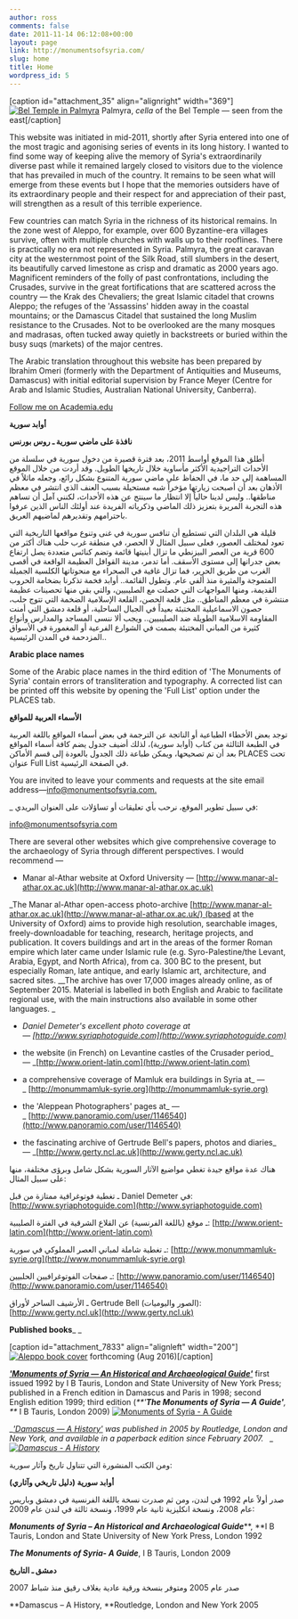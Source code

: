 ```yaml
---
author: ross
comments: false
date: 2011-11-14 06:12:08+00:00
layout: page
link: http://monumentsofsyria.com/
slug: home
title: Home
wordpress_id: 5
---
```


[caption id="attachment_35" align="alignright" width="369"][![Bel Temple in Palmyra](http://monumentsofsyria.com/wp/wp-content/uploads/temple.jpg)](http://monumentsofsyria.com/wp/wp-content/uploads/temple.jpg) Palmyra, _cella_ of the Bel Temple — seen from the east[/caption]

This website was initiated in mid-2011, shortly after Syria entered into one of the most tragic and agonising series of events in its long history. I wanted to find some way of keeping alive the memory of Syria's extraordinarily diverse past while it remained largely closed to visitors due to the violence that has prevailed in much of the country. It remains to be seen what will emerge from these events but I hope that the memories outsiders have of its extraordinary people and their respect for and appreciation of their past, will strengthen as a result of this terrible experience.

Few countries can match Syria in the richness of its historical remains. In the zone west of Aleppo, for example, over 600 Byzantine-era villages survive, often with multiple churches with walls up to their rooflines. There is practically no era not represented in Syria. Palmyra, the great caravan city at the westernmost point of the Silk Road, still slumbers in the desert, its beautifully carved limestone as crisp and dramatic as 2000 years ago. Magnificent reminders of the folly of past confrontations, including the Crusades, survive in the great fortifications that are scattered across the country — the Krak des Chevaliers; the great Islamic citadel that crowns Aleppo; the refuges of the 'Assassins' hidden away in the coastal mountains; or the Damascus Citadel that sustained the long Muslim resistance to the Crusades. Not to be overlooked are the many mosques and madrasas, often tucked away quietly in backstreets or buried within the busy suqs (markets) of the major centres.

The Arabic translation throughout this website has been prepared by Ibrahim Omeri (formerly with the Department of Antiquities and Museums, Damascus) with initial editorial supervision by France Meyer (Centre for Arab and Islamic Studies, Australian National University, Canberra).

<a id="academia-button" href="https://mq.academia.edu/RossBurns">Follow me on Academia.edu</a><script src="//a.academia-assets.com/javascripts/social.js"></script>


**أوابد سورية**




**نافذة على ماضي سورية ـ روس بورنس**




أطلق هذا الموقع أواسط 2011، بعد فترة قصيرة من دخول سورية في سلسلة من الأحداث التراجيدية الأكثر مأساوية خلال تاريخها الطويل. وقد أردت من خلال الموقع المساهمة إلى حد ما، في الحفاظ على ماضي سورية المتنوع بشكل رائع، وجعله ماثلاً في الأذهان بعد أن أصبحت زيارتها مؤخراً شبه مستحيلة بسبب العنف الذي انتشر في معظم مناطقها.. وليس لدينا حالياً إلا انتظار ما سينتج عن هذه الأحداث، لكنني آمل أن تساهم هذه التجربة المريرة بتعزيز ذلك الماضي وذكرياته الفريدة عند أولئك الناس الذين عرفوا باحترامهم وتقديرهم لماضيهم العريق.




قليلة هي البلدان التي تستطيع أن تنافس سورية في غنى وتنوع مواقعها التاريخية التي تعود لمختلف العصور، فعلى سبيل المثال لا الحصر، في منطقة غرب حلب هناك أكثر من 600 قرية من العصر البيزنطي ما تزال أبنيتها قائمة وتضم كنائس متعددة يصل ارتفاع بعض جدرانها إلى مستوى الأسقف. أما تدمر، مدينة القوافل العظيمة الواقعة في أقصى الغرب من طريق الحرير، فما تزال غافية في الصحراء مع منحوتاتها الكلسية الجميلة المتموجة والمثيرة منذ ألفي عام. وتطول القائمة.. أوابد فخمة تذكرنا بضخامة الحروب القديمة، ومنها المواجهات التي حصلت مع الصليبيين، والتي بقي منها تحصينات عظيمة منتشرة في معظم المناطق.. مثل قلعة الحصن، القلعة الإسلامية الضخمة التي تتوج حلب، حصون الاسماعيلية المختبئة بعيداً في الجبال الساحلية، أو قلعة دمشق التي أمنت المقاومة الاسلامية الطويلة ضد الصليبيين.. ويجب ألا ننسى المساجد والمدارس وأنواع كثيرة من المباني المختبئة بصمت في الشوارع الفرعية أو المغمورة في الأسواق المزدحمة في المدن الرئيسية..


**Arabic place names**

Some of the Arabic place names in the third edition of 'The Monuments of Syria' contain errors of transliteration and typography. A corrected list can be printed off this website by opening the 'Full List' option under the PLACES tab.


**الأسماء العربية للمواقع**




توجد بعض الأخطاء الطباعية أو الناتجة عن الترجمة في بعض أسماء المواقع باللغة العربية في الطبعة الثالثة من كتاب (أوابد سورية)، لذلك أضيف جدول يضم كافة أسماء المواقع بعد أن تم تصحيحها، ويمكن طباعة ذلك الجدول بالعودة إلى قسم الأماكن PLACES تحت عنوان Full List في الصفحة الرئيسية.




You are invited to leave your comments and requests at the site email address—[info@monumentsofsyria.com.](info@monumentsofsyria.com)


_ في سبيل تطوير الموقع، نرحب بأي تعليقات أو تساؤلات على العنوان البريدي:




[info@monumentsofsyria.com](mailto:info@monumentsofsyria.com)




There are several other websites which give comprehensive coverage to the archaeology of Syria through different perspectives. I would recommend —






	
  * Manar al-Athar website at Oxford University — [http://www.manar-al-athar.ox.ac.uk](http://www.manar-al-athar.ox.ac.uk)




_The Manar al-Athar open-access photo-archive [http://www.manar-al-athar.ox.ac.uk](http://www.manar-al-athar.ox.ac.uk/) (based at the University of Oxford) aims to provide high resolution, searchable images, freely-downloadable for teaching, research, heritage projects, and publication. It covers buildings and art in the areas of the former Roman empire which later came under Islamic rule (e.g. Syro-Palestine/the Levant, Arabia, Egypt, and North Africa), from ca. 300 BC to the present, but especially Roman, late antique, and early Islamic art, architecture, and sacred sites. __The archive has over 17,000 images already online, as of September 2015. Material is labelled in both English and Arabic to facilitate regional use, with the main instructions also available in some other languages. _






	
  * _Daniel Demeter's excellent photo coverage at — [http://www.syriaphotoguide.com](http://www.syriaphotoguide.com)_

	
  * the website (in French) on Levantine castles of the Crusader period_ — _[http://www.orient-latin.com](http://www.orient-latin.com)

	
  * a comprehensive coverage of Mamluk era buildings in Syria at_ —_ [http://monummamluk-syrie.org](http://monummamluk-syrie.org)

	
  * the 'Aleppean Photographers' pages at_ —_ [http://www.panoramio.com/user/1146540](http://www.panoramio.com/user/1146540)

	
  * the fascinating archive of Gertrude Bell's papers, photos and diaries_ — _[http://www.gerty.ncl.ac.uk](http://www.gerty.ncl.ac.uk)




هناك عدة مواقع جيدة تغطي مواضيع الآثار السورية بشكل شامل وبرؤى مختلفة، منها على سبيل المثال:




ـ تغطية فوتوغرافية ممتازة من قبل Daniel Demeter في: [http://www.syriaphotoguide.com](http://www.syriaphotoguide.com)




ـ موقع (باللغة الفرنسية) عن القلاع الشرقية في الفترة الصليبية: [http://www.orient-latin.com](http://www.orient-latin.com)




ـ تغطية شاملة لمباني العصر المملوكي في سورية: [http://www.monummamluk-syrie.org](http://www.monummamluk-syrie.org)




ـ صفحات الفوتوغرافيين الحلبيين: [http://www.panoramio.com/user/1146540](http://www.panoramio.com/user/1146540)




ـ الأرشيف الساحر لأوراق Gertrude Bell (الصور واليوميات): [http://www.gerty.ncl.uk](http://www.gerty.ncl.uk)


**Published books**_
_

[caption id="attachment_7833" align="alignleft" width="200"][![Aleppo book cover](http://monumentsofsyria.com/wp/wp-content/uploads/Aleppo-book-cover-200x300.jpg)](http://monumentsofsyria.com/home/attachment/aleppo-book-cover/) forthcoming (Aug 2016)[/caption]

_[**'**Monuments of Syria — An Historical and Archaeological Guide**'**](http://www.bookdepository.co.uk/Monuments-Syria-Ross-Burns/9781845119478)_ first issued 1992 by I B Tauris, London and State University of New York Press; published in a French edition in Damascus and Paris in 1998; second English edition 1999; third edition (_**'**The Monuments of Syria — A Guide'**, **_ I B Tauris, London 2009)
[![Monuments of Syria - A Guide](http://monumentsofsyria.com/wp/wp-content/uploads/monumentsofsyria-107x150.gif)](http://monumentsofsyria.com/wp/wp-content/uploads/monumentsofsyria.gif)

__['Damascus — A History'](http://www.bookdepository.co.uk/Damascus-Ross-Burns/9780415413176)_ _was published in 2005 by Routledge, London and New York, and
available in a paperback edition since February 2007.   _
[![Damascus - A History](http://monumentsofsyria.com/wp/wp-content/uploads/damascusahistory.gif)](http://monumentsofsyria.com/wp/wp-content/uploads/damascusahistory.gif)_




ومن الكتب المنشورة التي تتناول تاريخ وآثار سورية:




**أوابد سورية (دليل تاريخي وآثاري)**




صدر أولاً عام 1992 في لندن، ومن ثم صدرت نسخة باللغة الفرنسية في دمشق وباريس عام 2008، ونسخة انكليزية ثانية عام 1999، ونسخة ثالثة في لندن عام 2009:




_**Monuments of Syria – An Historical and Archaeological Guide**_**, **I B Tauris, London and State University of New York Press, London 1992




_**The Monuments of Syria- A Guide**_, I B Tauris, London 2009




**دمشق ـ التاريخ**




صدر عام 2005 ومتوفر بنسخة ورقية عادية بغلاف رقيق منذ شباط 2007




**Damascus – A History, **Routledge, London and New York 2005
